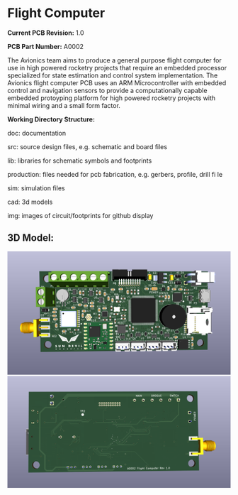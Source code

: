 <h1>Flight Computer</h1>

<p><b>Current PCB Revision:</b> 1.0</p>
<p><b>PCB Part Number:</b> A0002</p>

<p>The Avionics team aims to produce a general purpose flight computer 
 for use in high powered rocketry projects that require an embedded processor
specialized for state estimation and control system implementation. The Avionics
flight computer PCB uses an ARM Microcontroller with embedded control and 
navigation sensors to provide a computationally capable embedded protoyping 
platform for high powered rocketry projects with minimal wiring and a small
 form factor.</p>

<b>Working Directory Structure:</b>
 
 <p>
doc: documentation
    
src: source design files, e.g. schematic and board files
 
lib: libraries for schematic symbols and footprints
 
production: files needed for pcb fabrication, e.g. gerbers, profile, drill fi    le
 
 sim: simulation files 
  
 cad: 3d models
   
 img: images of circuit/footprints for github display 
 </p>

<h2>3D Model: </h2>

<img src="img/Flight-Computer-TOP.png">
<img src="img/Flight-Computer-BOTTOM.png">

